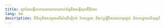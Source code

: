 ```yaml
---
title: ស្ថាប័នបង្កើតគោលនយោបាយពាក់ព័ន្ធនឹងសន្តិសុខឌីជីថល
lang: km
description: ពិនិត្យនិងសម្រេចលើសំណើរៀបចំ កែសម្រួល និង/ឬធ្វើវិសោធនកម្មច្បាប់ ខិតបទដ្ឋានគតិយុត្តនិងគោលនយោបាយពាក់ព័ន្ធនឹងសន្តិសុខឌីជីថល។
---
```


